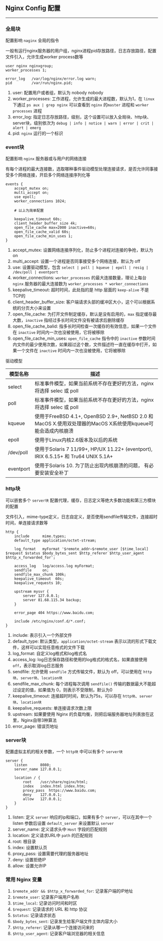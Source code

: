 ## Nginx Config 配置

---

### 全局块

配置影响 `naginx` 全局的指令

一般有运行nginx服务器的用户组，nginx进程pid存放路径，日志存放路径，配置文件引入，允许生成worker process数等

```nginx
user nginx nginxgroup;
worker_processes 1;

error_log   /var/log/nginx/error.log warn;
pid         /var/run/nginx.pid;
```

1. user: 配置用户或者组，默认为 nobody nobody
2. worker_processes: 工作进程，允许生成的最大进程数，默认为1，在 `linux` 下通过 `ps aux | grep nginx` 可以查看到 `nginx` 的`master` 进程和 `worker processes` 进程
3. error_log: 指定日志存放路径，级别，这个设置可以放入全局块、http块、server块，级别依次为 `debug | info | notice | warn | error | crit | alert | emerg`
4. pid: `nginx` 运行的一个标识

### event块

配置影响 `nginx` 服务器或与用户的网络连接

有每个进程的最大连接数，选取哪种事件驱动模型处理连接请求，是否允许同事接受多个网络连接，开启多个网络连接序列化等

```nginx
events {
    accept_mutex on;
    multi_accept on;
    use epoll;
    worker_connections 1024;
    
    # 以上为简单配置
    
    keepalive_timeout 60s;
    client_header_buffer_size 4k;
    open_file_cache max=2000 inactive=60s;
    open_file_cache_valid 60s;
    open_file_cache_min_uses 1;
}
```

1. accept_mutex: 设置网络连接序列化，防止多个进程对连接的争抢，默认为 on
2. multi_accept: 设置一个进程是否同事接受多个网络连接，默认为 off
3. use: 设置驱动模型，包含 `select | poll | kqueue | epoll | resig | /dev/poll | eventport`
4. worker_connections: `worker_processes` 的最大连接数量，理论上每台 `nginx` 服务器的最大连接数为 `worker_processes * worker_connections`
5. keepalive_timeout: 超时时间，此处指的是 http 层面的 `keep-alive` 不是 TCP的
6. client_header_buffer_size: 客户端请求头部的缓冲区大小，这个可以根据系统的分页大小来设置
7. open_file_cache: 为打开文件制定缓存，默认是没有启用的，`max` 指定缓存最大数，`inactive` 指经过多长时间文件没有被请求后删除缓存
8. open_file_cache_balid: 指多长时间检查一次缓存的有效信息，如果一个文件在 `inactive` 时间内一次也没被使用，它将被移除
9. open_file_cache_min_uses: `open_file_cache` 指令中的 `inactive` 参数时间内文件的最少使用次数，如果超过这个数，文件描述符一直在缓存中打开，如果一个文件在 `inactive` 时间内一次也没被使用，它将被移除

驱动模型

模型名称 | 描述 |
-|-|
select | 标准事件模型，如果当前系统不存在更好的方法，nginx将选择 selec 或 poll |
poll | 标准事件模型，如果当前系统不存在更好的方法，nginx将选择 selec 或 poll |
kqueue | 使用于FreeBSD 4.1+, OpenBSD 2.9+, NetBSD 2.0 和 MacOS X.使用双处理器的MacOS X系统使用kqueue可能会造成内核崩溃 |
epoll | 使用于Linux内核2.6版本及以后的系统 |
/dev/poll | 使用于Solaris 7 11/99+, HP/UX 11.22+ (eventport), IRIX 6.5.15+ 和 Tru64 UNIX 5.1A+ |
eventport | 使用于Solaris 10. 为了防止出现内核崩溃的问题， 有必要安装安全补丁 |

### http块

可以嵌套多个 `server块` 配置代理，缓存，日志定义等绝大多数功能和第三方模块的配置

文件引入，mime-type定义，日志自定义，是否使用sendfile传输文件，连接超时时间，单连接请求数等

```nginx
http {
    include      mime.types;
    default_type application/octet-stream;

    log_format   myFormat '$remote_addr–$remote_user [$time_local] $request $status $body_bytes_sent $http_referer $http_user_agent $http_x_forwarded_for';

    access_log   log/access.log myFormat;
    sendfile     on;
    sendfile_max_chunk 100k;
    keepalive_timeout  60s;
    keepalive_requests 10;

    upstream mysvr {
        server 127.0.0.1;
        server 81.68.115.34 backup;
    }

    error_page 404 https://www.baidu.com;

    include /etc/nginx/conf.d/*.conf;
}
```

1. include: 表示引入一个外部文件
2. default_type: 默认类型，`application/octet-stream` 表示以流的形式下载文件，这样可以实现任意格式的文件下载
3. log_format: 自定义log格式和log格式名
4. access_log: log日志保存路径和使用的log格式的格式名，如果直接使用 `off`，表示取消log日志服务
5. sendfile: 允许使用 `sendfile` 方式传输文件，默认为 off，可以使用在 `http块`、`server块`、`location块`
6. sendfile_max_chunk: 每个进程每次调用 `sendfile()` 传输的数据最大不能超过设定的值，如果值为 0，则表示不受限制，默认为0
7. keepalive_timeout: 连接超时时间，默认为75s，可以存在 `http块`、`server块`、`location块`
8. keepalive_requests: 单连接请求次数上限
9. upstream: 如果要使用 Nginx 的负载均衡，则把后端服务器地址列表放在这里，Nginx自带3种算法
10. error_page: 错误页地址

### server块

配置虚拟主机的相关参数，一个 `http块` 中可以有多个 `server块`

```nginx
server {
    listen      8080;
    server_name 127.0.0.1;

    location / {
        root    /usr/share/nginx/html;
        index   index.html index.htm;
        proxy_pass  https://www.baidu.com;
        deny    127.0.0.1;
        allow   127.0.0.1;
    }
}
```

1. listen: 定义 `server` 响应的ip和端口，如果有多个 `server`，可以在其中一个listen 参数后设置 `default_server` 来设置默认 `server`
2. server_name: 定义请求头中 `Host` 字段的匹配规则
3. location: 定义请求URL中 `path` 的匹配规则
4. root: 根目录
5. index: 设置默认页
6. proxy_pass: 设置需要代理的服务器地址
7. deny: 设置拒绝IP
8. allow: 设置允许IP

### 常用 Nginx 变量

1. `$remote_addr && $http_x_forwarded_for`: 记录客户端的IP地址
2. `$remote_user`: 记录客户端用户名称
3. `$time_local`: 记录访问时间和时区
4. `$request`: 记录请求的 URL 和 http 协议
5. `$status`: 记录请求状态
6. `$body_bytes_sent`: 记录发生给客户端文件主体内容大小
7. `$http_referer`: 记录从哪一个连接访问来的
8. `$http_user_agent`: 记录客户端浏览器的相关信息